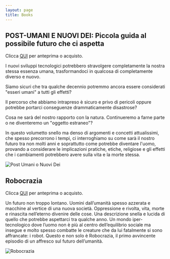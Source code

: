 ```yaml
---
layout: page
title: Books
---
```

## POST-UMANI E NUOVI DEI: Piccola guida al possibile futuro che ci aspetta
Clicca [QUI](https://www.amazon.it/POST-UMANI-NUOVI-DEI-Piccola-possibile/dp/B0CMY2859J/ref=sr_1_2?qid=1700919349&refinements=p_27%3ARosario+Moscato&s=books&sr=1-2) per anteprima o acquisto.

I nuovi sviluppi tecnologici potrebbero stravolgere completamente la nostra stessa essenza umana, trasformandoci in qualcosa di completamente diverso e nuovo.

Siamo sicuri che tra qualche decennio potremmo ancora essere considerati "esseri umani" a tutti gli effetti?

Il percorso che abbiamo intrapreso è sicuro e privo di pericoli oppure potrebbe portarci conseguenze drammaticamente disastrose?

Cosa ne sarà del nostro rapporto con la natura. Continueremo a farne parte o ne diventeremo un "oggetto estraneo"?

In questo volumetto snello ma denso di argomenti e concetti attualissimi, che spesso precorrono i tempi, ci interroghiamo su come sarà il nostro futuro tra non molti anni e soprattutto come potrebbe diventare l'uomo, provando a considerare le implicazioni pratiche, etiche, religiose e gli effetti che i cambiamenti potrebbero avere sulla vita e la morte stessa.

![Post Umani o Nuovi Dei]({{site.baseurl}}/img/Nuovi_Umani_Copertina.jpg)


## Robocrazia
Clicca [QUI](https://ilmiolibro.kataweb.it/libro/fantascienza/490399/robocrazia-5/) per anteprima o acquisto.

Un futuro non troppo lontano. Uomini dall’umanità spesso azzerata e macchine al vertice di una nuova società. Oppressione e rivolta, vita, morte e rinascita nell’eterno divenire delle cose. Una descrizione snella e lucida di quello che potrebbe aspettarci tra qualche anno. Un mondo iper-tecnologico dove l’uomo non è più al centro dell’equilibrio sociale ma insegue e molto spesso combatte le creature che da lui fatalmente si sono affrancate: i robot. Questo e non solo è Robocrazia, il primo avvincente episodio di un affresco sul futuro dell’umanità.

![Robocrazia]({{site.baseurl}}/img/Robocrazia_Copertina.png)

